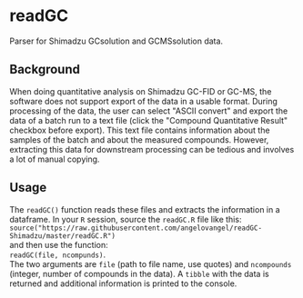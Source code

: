 # readGC
Parser for Shimadzu GCsolution and GCMSsolution data.

## Background
When doing quantitative analysis on Shimadzu GC-FID or GC-MS, the software does not support export of the data in a usable format. During processing of the data, the user can select "ASCII convert" and export the data of a batch run to a text file (click the "Compound Quantitative Result" checkbox before export). This text file contains information about the samples of the batch and about the measured compounds. However, extracting this data for downstream processing can be tedious and involves a lot of manual copying.  

## Usage
The `readGC()` function reads these files and extracts the information in a dataframe.
In your `R` session, source the `readGC.R` file like this:   
`source("https://raw.githubusercontent.com/angelovangel/readGC-Shimadzu/master/readGC.R")`    
and then use the function:    
`readGC(file, ncompunds)`.    
The two arguments are `file` (path to file name, use quotes) and `ncompounds` (integer, number of compounds in the data). 
A `tibble` with the data is returned and additional information is printed to the console. 
